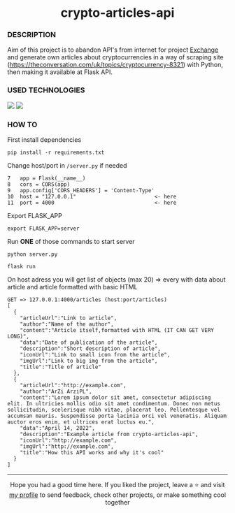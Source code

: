 # <div align="center">crypto-articles-api</div>
### DESCRIPTION

Aim of this project is to abandon API's from internet for project <a href="https://github.com/Aldmors/Exchange">Exchange</a> and generate own articles about cryptocurrencies in a way of scraping site (https://theconversation.com/uk/topics/cryptocurrency-8321) with Python, then making it available at Flask API.

### USED TECHNOLOGIES
<img src="https://img.shields.io/badge/Python-FFD43B?style=for-the-badge&logo=python&logoColor=darkgreen"/> <img src="https://img.shields.io/badge/Flask-000000?style=for-the-badge&logo=flask&logoColor=white"/>

### HOW TO
First install dependencies
````
pip install -r requirements.txt
````
Change host/port in `/server.py` if needed
````
7   app = Flask(__name__)
8   cors = CORS(app)
9   app.config['CORS_HEADERS'] = 'Content-Type'
10  host = "127.0.0.1"                         <- here
11  port = 4000                                <- here
````
Export FLASK_APP
````
export FLASK_APP=server
````

Run <strong>ONE</strong> of those commands to start server
````
python server.py
````
````
flask run
````

On host adress you will get list of objects (max 20) => every with data about article and article formatted with basic HTML
````
GET => 127.0.0.1:4000/articles (host:port/articles)
[
  {
    "articleUrl":"Link to article",
    "author":"Name of the author",
    "content":"Article itself,formatted with HTML (IT CAN GET VERY LONG)",
    "data":"Date of publication of the article",
    "description":"Short description of article",
    "iconUrl":"Link to small icon from the article",
    "imgUrl":"Link to big img from the article",
    "title":"Title of article"
  },
  {
    "articleUrl":"http://example.com",
    "author":"ArZi ArziPL",
    "content":"Lorem ipsum dolor sit amet, consectetur adipiscing elit. In ultricies mollis odio sit amet condimentum. Donec non metus sollicitudin, scelerisque nibh vitae, placerat leo. Pellentesque vel accumsan mauris. Suspendisse porta lacinia orci vel venenatis. Aliquam auctor eros enim, et ultrices erat luctus eu.",
    "data":"April 14, 2022",
    "description":"Example article from crypto-articles-api",
    "iconUrl":"http://example.com",
    "imgUrl":"http://example.com",
    "title":"How this API works and why it's cool"
  }
]

````
***

<div align="center">Hope you had a good time here. If you liked the project, leave a ⭐ and visit <a href="https://github.com/ArziPL">my profile</a> to send feedback, check other projects, or make something cool together</p></div> 

